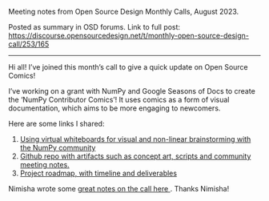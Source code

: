 Meeting notes from Open Source Design Monthly Calls, August 2023.

Posted as summary in OSD forums. Link to full post: https://discourse.opensourcedesign.net/t/monthly-open-source-design-call/253/165

---
Hi all! I’ve joined this month’s call to give a quick update on Open Source Comics!

I’ve working on a grant with NumPy and Google Seasons of Docs to create the ‘NumPy Contributor Comics’! It uses comics as a form of visual documentation, which aims to be more engaging to newcomers.

Here are some links I shared:
1. [Using virtual whiteboards for visual and non-linear brainstorming with the NumPy community](https://jamboard.google.com/d/1j_rEIslOh59N9cLGU1VGc7rTc88SuLTi7l4YqTqAULc/viewer?f=3&pli=1)
2. [Github repo with artifacts such as concept art, scripts and community meeting notes.](https://github.com/MarsBarLee/gsod-numpy-2023)
3. [Project roadmap, with timeline and deliverables](https://medium.com/@marsbarlee/gsod-numpy-contributor-comics-project-roadmap-521280503fbd)

Nimisha wrote some [great notes on the call here ](https://cloud.opensourcedesign.net/s/b85Xr9cWzC6dNk4). Thanks Nimisha!